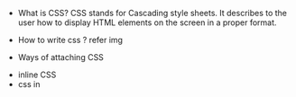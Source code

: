 * What is CSS?
CSS stands for Cascading style sheets. It describes to the user how to display HTML elements on the screen in a proper format.

* How to write css ?
refer img

* Ways of attaching CSS
- inline CSS
- css in <style> tag in head
- external css 

* CSS selectors
There are several different types of selectors in CSS.

CSS Element Selector
CSS Id Selector
CSS Class Selector
CSS Universal Selector
CSS Group Selector


* CSS Specificity
!important

Inline styles: It is directly attached to the element which is to be styled. For example: <p style="color: red;">. It has the highest priority.

IDs: It is a unique identifier for the elements of a page that has the second-highest priority. For example: #para.

Classes, attributes, and pseudo-classes: It includes classes, attributes, and pseudo-classes (like :focus, :hover, etc.).

Elements and pseudo-elements: It includes the name of elements (div, h1) and pseudo-elements (like :after and :before). They have the lowest priority.

Universal selector

* Basic CSS properties
```
- background related
background-color
background-image
background-repeat
background-attachment
background-position

- border
border-style
border-color
border-width
border-radius

- display (important)
display: inline;
display: inline-block;
display: block;
display: flex;
display: grid;
...

- font
CSS Font color: This property is used to change the color of the text. (standalone attribute)
CSS Font family: This property is used to change the face of the font.
CSS Font size: This property is used to increase or decrease the size of the font.
CSS Font style: This property is used to make the font bold, italic or oblique.
CSS Font variant: This property creates a small-caps effect.
CSS Font weight: This property is used to increase or decrease the boldness and lightness of the font.

- color
RGB format.
RGBA format.
Hexadecimal notation. #ef901
HSL.
HSLA.
Built-in color.

- margin 
margin	This property is used to set all the properties in one declaration.
margin-left	it is used to set left margin of an element.
margin-right	It is used to set right margin of an element.
margin-top	It is used to set top margin of an element.
margin-bottom	It is used to set bottom margin of an element.

- padding
padding-top
padding-bottom
padding-left
padding-right

margin/padding values
auto	This is used to let the browser calculate a margin.
length	It is used to specify a margin pt, px, cm, etc. its default value is 0px.
%	It is used to define a margin in percent of the width of containing element.
inherit	It is used to inherit margin from parent element.

- overflow ()
visible	It specifies that overflow is not clipped and renders the element outside its box. It is the default value of the CSS overflow property.
hidden	It specifies that the overflow is clipped, and rest of the content will be invisible.
scroll	It specifies that the overflow is clipped, and a scroll bar is used to see the rest of the content.
Clip	It specifies that if overflow is clipped, then the rest of the content will be clipped.
auto	It specifies that if overflow is clipped, a scroll bar is needed to see the rest of the content.
inherit	It inherits the property from its parent element.
initial	It is used to set the property to its initial value.

- height - px, pt, cm, em, rem, %, ..... etc.
100vh
- max-height
- width
- max-width

- position (important)
There are five different position values:

static
relative
fixed
absolute
sticky

- important
!important marker

- others
opacity
visibility

```

* functions in CSS
calc() - perform calculations
attr() - returns attribute value of selected element
max() - largest value
min() - smallest value
rgb(0-255, 0-255, 0-255) - red green blue
rgba(0-255, 0-255, 0-255, 0.5) - rgb with Alpha model
var() - inserts the value of custom property
linear-gradient() - cubiz bezier curve
radial-gradient() - radial gradient
--yellow


* CSS animations
Property	Description
@keyframes	It is used to specify the animation.
animation	This is a shorthand property, used for setting all the properties, except the animation-play-state and the animation-fill- mode property.
animation-delay	It specifies when the animation will start.
animation-direction	It specifies if or not the animation should play in reserve on alternate cycle.
animation-duration	It specifies the time duration taken by the animation to complete one cycle.
animation-fill-mode	it specifies the static style of the element. (when the animation is not playing)
animation-iteration-count	It specifies the number of times the animation should be played.
animation-play-state	It specifies if the animation is running or paused.
animation-name	It specifies the name of @keyframes animation.
animation-timing-function	It specifies the speed curve of the animation.

* media queries
```
@media not|only media type and (media feature and|or|not media feature)   
{  
    // CSS Property  
}  


Media Types
There are different types of media available in the media query. These are as follows.

All: It is the default value for the media type. We can use this for all types of devices.
Print: We can use this for printer devices.
Screen: We can use this for the mobile or computer screen type, etc.
Speech: We can use this for the screen reader, which is used to read the screen.

There are lots of media features
Media Features
https://www.javatpoint.com/css-media-query

we will look at max-width & min-width


```


* Flex box
What is Flexbox?
In CSS, we use Flexbox, a layout model that offers us a variety of ways to arrange the element and helps us align the element in CSS. With Flexbox's help, we can design responsive and dynamic webpage or user interface layouts.

```
Flex-direction: with the help of flex-direction, we can arrange the element in any direction, like a row, a column, and a row reverse or a column reverse.
Justify-content: Determines how flex items are aligned horizontally within the container using the justify-content property.
Align-items: Defines the vertical alignment of flex items inside the container.
Flex-wrap: It specifies whether or not flex items should wrap across multiple lines or remain on a single line.
Align-content: When the cross-axis has extra space, align-content regulates how the flex lines are aligned.
```